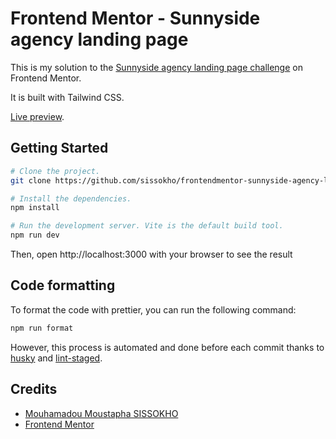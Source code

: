 # Frontend Mentor - Sunnyside agency landing page

This is my solution to the [Sunnyside agency landing page challenge](https://www.frontendmentor.io/challenges/sunnyside-agency-landing-page-7yVs3B6ef) on Frontend Mentor.

It is built with Tailwind CSS.

[Live preview](https://sissokho.github.io/frontendmentor-sunnyside-agency-landing-page/).

## Getting Started

```bash
# Clone the project.
git clone https://github.com/sissokho/frontendmentor-sunnyside-agency-landing-page.git

# Install the dependencies.
npm install

# Run the development server. Vite is the default build tool.
npm run dev
```

Then, open http://localhost:3000 with your browser to see the result

## Code formatting

To format the code with prettier, you can run the following command:

```bash
npm run format
```

However, this process is automated and done before each commit thanks to [husky](https://typicode.github.io/husky/) and [lint-staged](https://github.com/okonet/lint-staged).

## Credits

-   [Mouhamadou Moustapha SISSOKHO](https://github.com/sissokho)
-   [Frontend Mentor](https://www.frontendmentor.io/)


